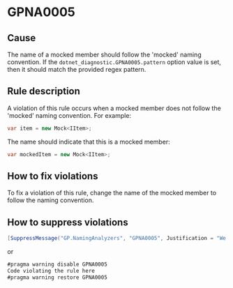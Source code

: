 ﻿# GPNA0005 #

## Cause ##

The name of a mocked member should follow the 'mocked' naming convention.
If the `dotnet_diagnostic.GPNA0005.pattern` option value is set, then it
should match the provided regex pattern.

## Rule description ##

A violation of this rule occurs when a mocked member does not follow the
'mocked' naming convention. For example:

```csharp
var item = new Mock<IItem>;
```

The name should indicate that this is a mocked member:

```csharp
var mockedItem = new Mock<IItem>;
```

## How to fix violations ##

To fix a violation of this rule, change the name of the mocked member to follow
the naming convention.

## How to suppress violations ##

```csharp
[SuppressMessage("GP.NamingAnalyzers", "GPNA0005", Justification = "We should not follow the naming convention in this case.")]
```

or

```csharp
#pragma warning disable GPNA0005
Code violating the rule here
#pragma warning restore GPNA0005
```
